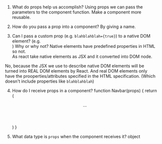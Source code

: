 1. What do props help us accomplish?
Using props we can pass the parameters to the component function.
Make a component more reusable.


2. How do you pass a prop into a component?
By giving a name.
<MyAwesomeHeader title="???" />


3. Can I pass a custom prop (e.g. `blahblahblah={true}`) to a native
   DOM element? (e.g. <div blahblahblah={true}>) Why or why not?
Native elements have predefined properties in HTML so not.   
As react take native elements as JSX and it converted into DOM node.

No, because the JSX we use to describe native DOM elements will
be turned into REAL DOM elements by React. And real DOM elements
only have the prooperties/attributes specified in the HTML specification.
(Which doesn't include properties like `blahblahblah`)


4. How do I receive props in a component?
function Navbar(props) {
    return (
        <header>
            ...
        </header>
    )
}


5. What data type is `props` when the component receives it?
object